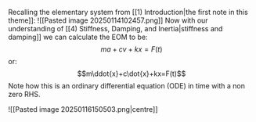 Recalling the elementary system from [[1) Introduction|the first note in this theme]]:
![[Pasted image 20250114102457.png]]
Now with our understanding of [[4) Stiffness, Damping, and Inertia|stiffness and damping]] we can calculate the EOM to be:
$$ma+cv+kx=F(t)$$
or:
$$m\ddot{x}+c\dot{x}+kx=F(t)$$
Note how this is an ordinary differential equation (ODE) in time with a non zero RHS.

![[Pasted image 20250116150503.png|centre]]

